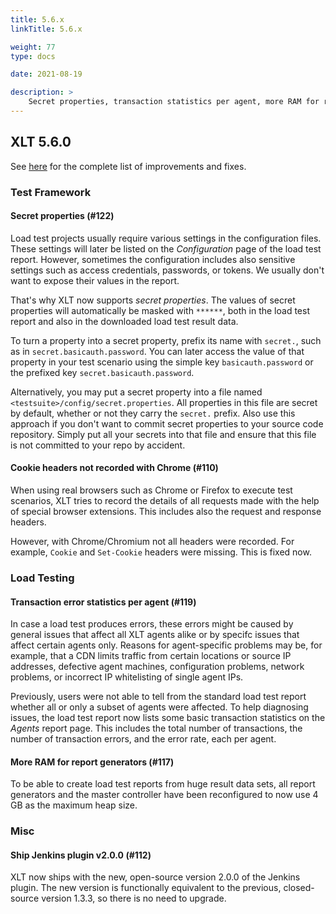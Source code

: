 ```yaml
---
title: 5.6.x
linkTitle: 5.6.x

weight: 77
type: docs

date: 2021-08-19

description: >
    Secret properties, transaction statistics per agent, more RAM for report generators.
---
```


## XLT 5.6.0

See <a href="https://github.com/Xceptance/XLT/milestone/13?closed=1" target="_blank">here</a> for the complete list of improvements and fixes.


### Test Framework

#### Secret properties (#122)

Load test projects usually require various settings in the configuration files. These settings will later be listed on the *Configuration* page of the load test report. However, sometimes the configuration includes also sensitive settings such as access credentials, passwords, or tokens. We usually don't want to expose their values in the report. 

That's why XLT now supports *secret properties*. The values of secret properties will automatically be masked with `******`, both in the load test report and also in the downloaded load test result data.

To turn a property into a secret property, prefix its name with `secret.`, such as in `secret.basicauth.password`. You can later access the value of that property in your test scenario using the simple key `basicauth.password` or the prefixed key `secret.basicauth.password`.

Alternatively, you may put a secret property into a file named `<testsuite>/config/secret.properties`. All properties in this file are secret by default, whether or not they carry the `secret.` prefix. Also use this approach if you don't want to commit secret properties to your source code repository. Simply put all your secrets into that file and ensure that this file is not committed to your repo by accident.

#### Cookie headers not recorded with Chrome (#110)

When using real browsers such as Chrome or Firefox to execute test scenarios, XLT tries to record the details of all requests made with the help of special browser extensions. This includes also the request and response headers.

However, with Chrome/Chromium not all headers were recorded. For example, `Cookie` and `Set-Cookie` headers were missing. This is fixed now.


### Load Testing

#### Transaction error statistics per agent (#119)

In case a load test produces errors, these errors might be caused by general issues that affect all XLT agents alike or by specifc issues that affect certain agents only. Reasons for agent-specific problems may be, for example, that a CDN limits traffic from certain locations or source IP addresses, defective agent machines, configuration problems, network problems, or incorrect IP whitelisting of single agent IPs.

Previously, users were not able to tell from the standard load test report whether all or only a subset of agents were affected. To help diagnosing issues, the load test report now lists some basic transaction statistics on the *Agents* report page. This includes the total number of transactions, the number of transaction errors, and the error rate, each per agent.

#### More RAM for report generators (#117)

To be able to create load test reports from huge result data sets, all report generators and the master controller have been reconfigured to now use 4 GB as the maximum heap size.


### Misc

#### Ship Jenkins plugin v2.0.0 (#112)

XLT now ships with the new, open-source version 2.0.0 of the Jenkins plugin. The new version is functionally equivalent to the previous, closed-source version 1.3.3, so there is no need to upgrade.

